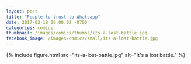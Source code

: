 ```yaml
---
layout: post
title: "People to trust to Whatsapp"
date: 2017-02-18 00:00:02 -0700
categories: comics
thumbnail: /images/comics/thumbs/its-a-lost-battle.jpg
facebook_image: /images/comics/small/its-a-lost-battle.jpg
---
```


{% include figure.html src="its-a-lost-battle.jpg" alt="It's a lost battle." %}


